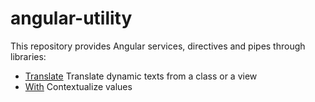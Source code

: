 # angular-utility

This repository provides Angular services, directives and pipes through libraries:
- [Translate](./projects/translate/README.md) Translate dynamic texts from a class or a view
- [With](./projects/with/README.md) Contextualize values
